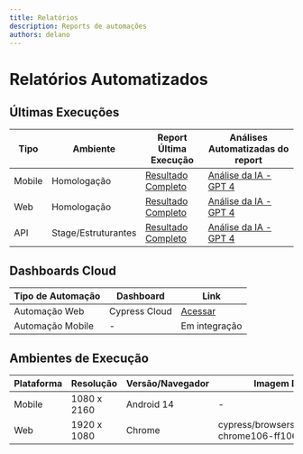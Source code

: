 ```yaml
---
title: Relatórios
description: Reports de automações
authors: delano
---
```

# Relatórios Automatizados

## Últimas Execuções
| Tipo | Ambiente | Report Última Execução | Análises Automatizadas do report |
| --- | --- | --- | --- |
| Mobile | Homologação | [Resultado Completo](https://relatorios-automatizados.netlify.app/mochawesome.html) | [Análise da IA - GPT 4](/analise-report-mobile-hml)
| Web | Homologação | [Resultado Completo](https://relatorios-automatizados.netlify.app/web-report) | [Análise da IA - GPT 4](/analise-report-web-hml)
| API | Stage/Estruturantes | [Resultado Completo](https://fastidious-douhua-f45a23.netlify.app/) | [Análise da IA - GPT 4](/analise-report-api-stg)

## Dashboards Cloud
| Tipo de Automação | Dashboard | Link |
| --- | --- | --- |
| Automação Web | Cypress Cloud | [Acessar](https://cloud.cypress.io/invitation/f96f7c73-eca2-4496-8dac-cd68695eef82) |
| Automação Mobile | - | Em integração |

## Ambientes de Execução
| Plataforma | Resolução | Versão/Navegador | Imagem Docker |
| --- | --- | --- | --- |
| Mobile | 1080 x 2160 | Android 14 | - |
| Web | 1920 x 1080 | Chrome | cypress/browsers:node18.12.0-chrome106-ff106 |

